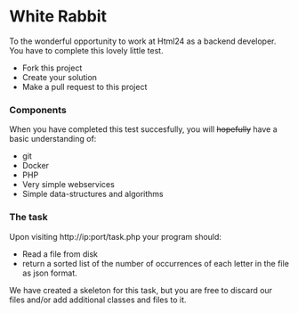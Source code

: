 # White Rabbit

To the wonderful opportunity to work at Html24 as a backend developer. You have to complete this lovely little test.

* Fork this project
* Create your solution
* Make a pull request to this project


### Components
When you have completed this test succesfully, you will ~~hopefully~~ have a basic understanding of:

* git
* Docker
* PHP
* Very simple webservices
* Simple data-structures and algorithms


### The task
Upon visiting http://ip:port/task.php your program should:

* Read a file from disk
* return a sorted list of the number of occurrences of each letter in the file as json format.

We have created a skeleton for this task, but you are free to discard our files and/or add additional classes and files to it.